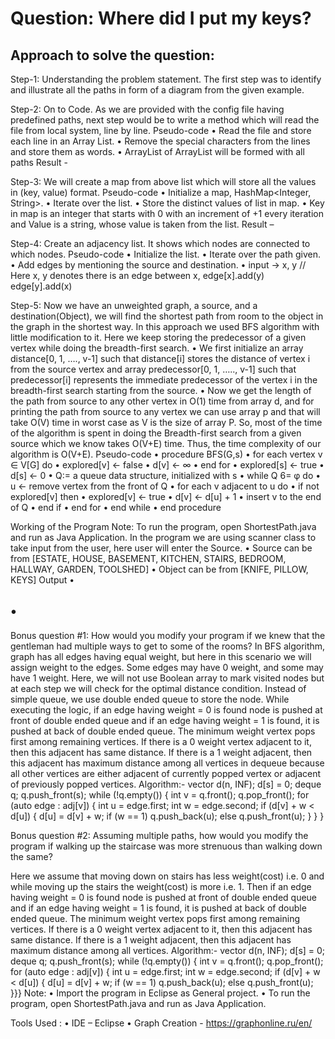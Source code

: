 # Question: Where did I put my keys?

## Approach to solve the question:

Step-1: Understanding the problem statement. The first step was to identify and illustrate all the paths in form of a diagram from the given example.
 
Step-2: On to Code. As we are provided with the config file having predefined paths, next step would be to write a method which will read the file from local system, line by line.
Pseudo-code
•	Read the file and store each line in an Array List.
•	Remove the special characters from the lines and store them as words.
•	ArrayList of ArrayList will be formed with all paths
Result -
 
Step-3: We will create a map from above list which will store all the values in (key, value) format.
Pseudo-code
•	Initialize a map, HashMap<Integer, String>.
•	Iterate over the list.
•	Store the distinct values of list in map.
•	Key in map is an integer that starts with 0 with an increment of +1 every iteration and Value is a string, whose value is taken from the list.
Result –
 
Step-4: Create an adjacency list. It shows which nodes are connected to which nodes.
Pseudo-code
•	Initialize the list.
•	Iterate over the path given.
•	Add edges by mentioning the source and destination.
•	input -> x, y                        // Here x, y denotes there is an edge between x,
edge[x].add(y)
edge[y].add(x)

Step-5: Now we have an unweighted graph, a source, and a destination(Object), we will find the shortest path from room to the object in the graph in the shortest way.
In this approach we used BFS algorithm with little modification to it. Here we keep storing the predecessor of a given vertex while doing the breadth-first search. 
•	We first initialize an array distance[0, 1, …., v-1] such that distance[i] stores the distance of vertex i from the source vertex and array predecessor[0, 1, ….., v-1] such that predecessor[i] represents the immediate predecessor of the vertex i in the breadth-first search starting from the source.
•	Now we get the length of the path from source to any other vertex in O(1) time from array d, and for printing the path from source to any vertex we can use array p and that will take O(V) time in worst case as V is the size of array P. So, most of the time of the algorithm is spent in doing the Breadth-first search from a given source which we know takes O(V+E) time. Thus, the time complexity of our algorithm is O(V+E).
Pseudo-code
•	procedure BFS(G,s)
•	for each vertex v ∈ V[G] do
•	explored[v] ← false
•	d[v] ← ∞
•	end for
•	explored[s] ← true
•	d[s] ← 0
•	Q:= a queue data structure, initialized with s
•	while Q 6= φ do
•	u ← remove vertex from the front of Q
•	for each v adjacent to u do
•	if not explored[v] then
•	explored[v] ← true
•	d[v] ← d[u] + 1
•	insert v to the end of Q
•	end if
•	end for
•	end while
•	end procedure

Working of the Program
Note: To run the program, open ShortestPath.java and run as Java Application.
In the program we are using scanner class to take input from the user, here user will enter the Source.
•	Source can be from [ESTATE, HOUSE, BASEMENT, KITCHEN, STAIRS, BEDROOM, HALLWAY, GARDEN, TOOLSHED]
•	Object can be from [KNIFE, PILLOW, KEYS]
Output
•	 


•	 
-------------------------------------------------------------------------------------------------------------------------------
Bonus question #1: How would you modify your program if we knew that the gentleman had multiple ways to get to some of the rooms?
In BFS algorithm,  graph has all edges having equal weight, but here in this scenario we will assign weight to the edges. Some edges may have 0 weight, and some may have 1 weight. 
Here, we will not use Boolean array to mark visited nodes but at each step we will check for the optimal distance condition. Instead of simple queue, we use double ended queue to store the node. 
While executing the logic, if an edge having weight = 0 is found node is pushed at front of double ended queue and if an edge having weight = 1 is found, it is pushed at back of double ended queue.
The minimum weight vertex pops first among remaining vertices. If there is a 0 weight vertex adjacent to it, then this adjacent has same distance. If there is a 1 weight adjacent, then this adjacent has maximum distance among all vertices in dequeue because all other vertices are either adjacent of currently popped vertex or adjacent of previously popped vertices.
Algorithm:- 
vector<int> d(n, INF);
d[s] = 0;
deque<int> q;
q.push_front(s);
while (!q.empty()) {
    int v = q.front();
    q.pop_front();
    for (auto edge : adj[v]) {
        int u = edge.first;
        int w = edge.second;
        if (d[v] + w < d[u]) {
            d[u] = d[v] + w;
            if (w == 1)
                q.push_back(u);
            else
                q.push_front(u);
        }
    }
}
 


Bonus question #2: Assuming multiple paths, how would you modify the program if walking up the staircase was more strenuous than walking down the same?
 
Here we assume that moving down on stairs has less weight(cost) i.e. 0 and while moving up the stairs the weight(cost) is more i.e. 1. Then if an edge having weight = 0 is found node is pushed at front of double ended queue and if an edge having weight = 1 is found, it is pushed at back of double ended queue.
The minimum weight vertex pops first among remaining vertices. If there is a 0 weight vertex adjacent to it, then this adjacent has same distance. If there is a 1 weight adjacent, then this adjacent has maximum distance among all vertices.
Algorithm:- 
vector<int> d(n, INF);
d[s] = 0;
deque<int> q;
q.push_front(s);
while (!q.empty()) {
    int v = q.front();
    q.pop_front();
    for (auto edge : adj[v]) {
        int u = edge.first;
        int w = edge.second;
        if (d[v] + w < d[u]) {
            d[u] = d[v] + w;
            if (w == 1)
                q.push_back(u);
            else
                q.push_front(u); 
}}}
Note: 
•	Import the program in Eclipse as General project. 
•	To run the program, open ShortestPath.java and run as Java Application.

Tools Used :
•	IDE – Eclipse
•	Graph Creation - https://graphonline.ru/en/ 
